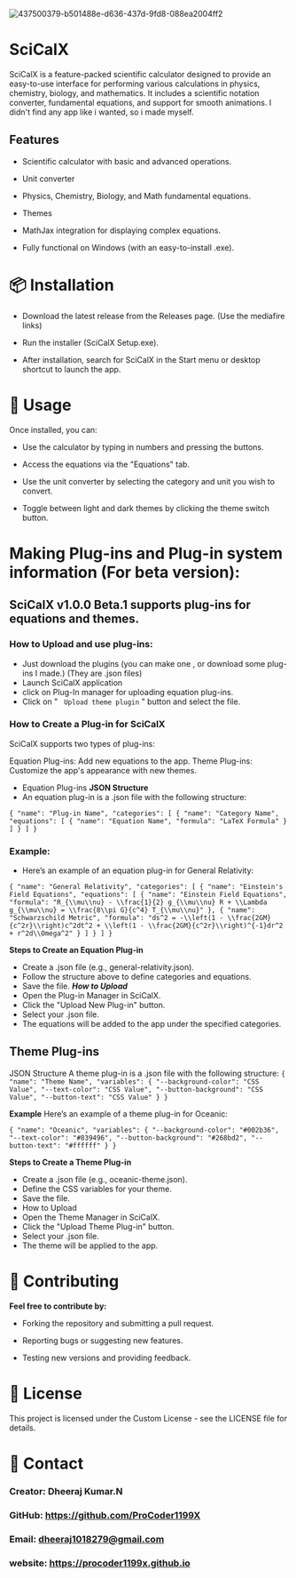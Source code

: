 

![437500379-b501488e-d636-437d-9fd8-088ea2004ff2](https://github.com/user-attachments/assets/52dfe798-f4d1-473f-b9a3-14db202f0398)

# SciCalX 
SciCalX is a feature-packed scientific calculator designed to provide an easy-to-use interface for performing various calculations in physics, chemistry, biology, and mathematics. It includes a scientific notation converter, fundamental equations, and support for smooth animations. I didn't find any app like i wanted, so i made myself.


## Features

 - Scientific calculator with basic and advanced operations.

 - Unit converter 

 - Physics, Chemistry, Biology, and Math fundamental equations.

- Themes

- MathJax integration for displaying complex equations.

- Fully functional on Windows (with an easy-to-install .exe).


# 📦 Installation
- Download the latest release from the Releases page. (Use the mediafire links)

- Run the installer (SciCalX Setup.exe).

- After installation, search for SciCalX in the Start menu or desktop shortcut to launch the app.


# 🔧 Usage
Once installed, you can:

- Use the calculator by typing in numbers and pressing the buttons.

- Access the equations via the "Equations" tab.

- Use the unit converter by selecting the category and unit you wish to convert.

- Toggle between light and dark themes by clicking the theme switch button.


# Making Plug-ins and Plug-in system information (For beta version):

## SciCalX v1.0.0 Beta.1 supports plug-ins for equations and themes.

### How to Upload and use plug-ins:

- Just download the plugins (you can make one , or download some plug-ins I made.) (They are .json files)
-  Launch SciCalX application 
- click on Plug-In manager  for uploading equation plug-ins.
- Click on " `  Upload theme plugin ` " button and select the file.



### How to Create a Plug-in for SciCalX
SciCalX supports two types of plug-ins:

Equation Plug-ins: Add new equations to the app.
Theme Plug-ins: Customize the app's appearance with new themes.
-  Equation Plug-ins
**JSON Structure**
- An equation plug-in is a .json file with the following structure:



 `{
  "name": "Plug-in Name",
  "categories": [
    {
      "name": "Category Name",
      "equations": [
        {
          "name": "Equation Name",
          "formula": "LaTeX Formula"
        }
      ]
    }
  ]
}`




### Example:

 - Here’s an example of an equation plug-in for General Relativity:

`{
  "name": "General Relativity",
  "categories": [
    {
      "name": "Einstein's Field Equations",
      "equations": [
        {
          "name": "Einstein Field Equations",
          "formula": "R_{\\mu\\nu} - \\frac{1}{2} g_{\\mu\\nu} R + \\Lambda g_{\\mu\\nu} = \\frac{8\\pi G}{c^4} T_{\\mu\\nu}"
        },
        {
          "name": "Schwarzschild Metric",
          "formula": "ds^2 = -\\left(1 - \\frac{2GM}{c^2r}\\right)c^2dt^2 + \\left(1 - \\frac{2GM}{c^2r}\\right)^{-1}dr^2 + r^2d\\Omega^2"
        }
      ]
    }
  ]
}`


 **Steps to Create an Equation Plug-in**
- Create a .json file (e.g., general-relativity.json).
- Follow the structure above to define categories and equations.
- Save the file.
***How to Upload***
- Open the Plug-in Manager in SciCalX.
- Click the "Upload New Plug-in" button.
- Select your .json file.
- The equations will be added to the app under the specified categories.

## Theme Plug-ins
JSON Structure
A theme plug-in is a .json file with the following structure:
`{
  "name": "Theme Name",
  "variables": {
    "--background-color": "CSS Value",
    "--text-color": "CSS Value",
    "--button-background": "CSS Value",
    "--button-text": "CSS Value"
  }
}`


**Example**
Here’s an example of a theme plug-in for Oceanic:

`{
  "name": "Oceanic",
  "variables": {
    "--background-color": "#002b36",
    "--text-color": "#839496",
    "--button-background": "#268bd2",
    "--button-text": "#ffffff"
  }
}`
 

**Steps to Create a Theme Plug-in**
- Create a .json file (e.g., oceanic-theme.json).
- Define the CSS variables for your theme.
- Save the file.
- How to Upload
- Open the Theme Manager in SciCalX.
- Click the "Upload Theme Plug-in" button.
- Select your .json file.
- The theme will be applied to the app.






# 🔄 Contributing
**Feel free to contribute by:**

- Forking the repository and submitting a pull request.

- Reporting bugs or suggesting new features.

- Testing new versions and providing feedback.

# 📝 License
This project is licensed under the Custom License - see the LICENSE file for details.

# 📱 Contact
###  Creator: Dheeraj Kumar.N

### GitHub: https://github.com/ProCoder1199X
### Email: dheeraj1018279@gmail.com
### website: https://procoder1199x.github.io

